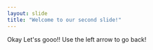 ```yaml
---
layout: slide
title: "Welcome to our second slide!"
---
```

Okay Let'ss gooo!!
Use the left arrow to go back!
